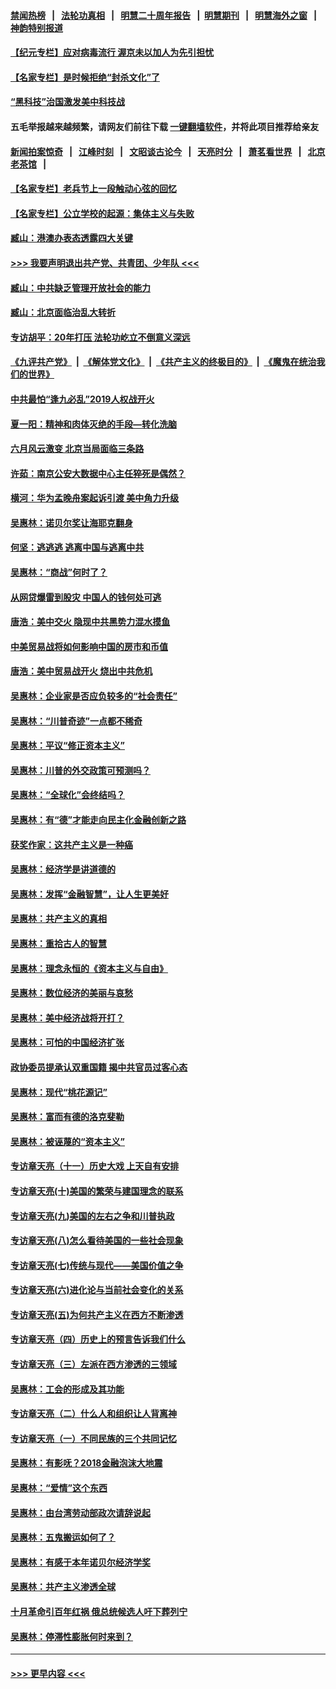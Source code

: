 #### [禁闻热榜](热点新闻.md?=0)  &nbsp;&nbsp;|&nbsp;&nbsp; [法轮功真相](https://github.com/gfw-breaker/truth/blob/master/README.md?=0) &nbsp;&nbsp;|&nbsp;&nbsp; [明慧二十周年报告](https://github.com/gfw-breaker/mh-reports/blob/master/README.md?=0) &nbsp;&nbsp;|&nbsp;&nbsp;[明慧期刊](https://github.com/gfw-breaker/mh-qikan) &nbsp;&nbsp;|&nbsp;&nbsp; [明慧海外之窗](https://github.com/gfw-breaker/mh-news/blob/master/README.md?=0) &nbsp;&nbsp;|&nbsp;&nbsp; [神韵特别报道](https://github.com/gfw-breaker/mh-news/blob/master/shenyun.md?=0)
#### [【纪元专栏】应对病毒流行 渥京未以加人为先引担忧](../pages/nsc423/n11875714.md?t=03020802) 
#### [【名家专栏】是时候拒绝“封杀文化”了](../pages/nsc423/n11814093.md?t=03020802) 
#### [“黑科技”治国激发美中科技战](../pages/nsc423/n11638056.md?t=03020802) 
#### 五毛举报越来越频繁，请网友们前往下载 [一键翻墙软件](https://github.com/gfw-breaker/ssr-accounts)，并将此项目推荐给亲友
#### [新闻拍案惊奇](https://github.com/gfw-breaker/banned-news/blob/master/pages/link4.md) &nbsp;&nbsp;|&nbsp;&nbsp; [江峰时刻](https://github.com/gfw-breaker/banned-news/blob/master/pages/link4.md) &nbsp;&nbsp;|&nbsp;&nbsp; [文昭谈古论今](https://github.com/gfw-breaker/banned-news/blob/master/pages/link4.md) &nbsp;&nbsp;|&nbsp;&nbsp; [天亮时分](https://github.com/gfw-breaker/banned-news/blob/master/pages/link4.md) &nbsp;&nbsp;|&nbsp;&nbsp; [萧茗看世界](https://github.com/gfw-breaker/banned-news/blob/master/pages/link4.md) &nbsp;&nbsp;|&nbsp;&nbsp; [北京老茶馆](https://github.com/gfw-breaker/banned-news/blob/master/pages/link4.md) &nbsp;&nbsp;|&nbsp;&nbsp; 
#### [【名家专栏】老兵节上一段触动心弦的回忆](../pages/nsc423/n11646016.md?t=03020802) 
#### [【名家专栏】公立学校的起源：集体主义与失败](../pages/nsc423/n11601833.md?t=03020802) 
#### [臧山：港澳办表态透露四大关键](../pages/nsc423/n11421628.md?t=03020802) 
#### [>>> 我要声明退出共产党、共青团、少年队 <<<](https://github.com/begood0513/goodnews/blob/master/quit/letter.md) 
#### [臧山：中共缺乏管理开放社会的能力](../pages/nsc423/n11407457.md?t=03020802) 
#### [臧山：北京面临治乱大转折](../pages/nsc423/n11406895.md?t=03020802) 
#### [专访胡平：20年打压 法轮功屹立不倒意义深远](../pages/nsc423/n11398800.md?t=03020802) 
#### [《九评共产党》](https://github.com/begood0513/9ping.md/blob/master/README.md) &nbsp;|&nbsp; [《解体党文化》](../../../../jtdwh.md/blob/master/README.md)  &nbsp;|&nbsp; [《共产主义的终极目的》](../../../../gczydzjmd.md/blob/master/README.md) &nbsp;|&nbsp; [《魔鬼在统治我们的世界》](../../../../mgztzwmdsj.md/blob/master/README.md) 
#### [中共最怕“逢九必乱”2019人权战开火](../pages/nsc423/n11385248.md?t=03020802) 
#### [夏一阳：精神和肉体灭绝的手段—转化洗脑](../pages/nsc423/n11368250.md?t=03020802) 
#### [六月风云激变 北京当局面临三条路](../pages/nsc423/n11313668.md?t=03020802) 
#### [许茹：南京公安大数据中心主任猝死是偶然？](../pages/nsc423/n11064744.md?t=03020802) 
#### [横河：华为孟晚舟案起诉引渡 美中角力升级](../pages/nsc423/n11027230.md?t=03020802) 
#### [吴惠林：诺贝尔奖让海耶克翻身](../pages/nsc423/n10890049.md?t=03020802) 
#### [何坚：逃逃逃 逃离中国与逃离中共](../pages/nsc423/n10592891.md?t=03020802) 
#### [吴惠林：“商战”何时了？](../pages/nsc423/n10573558.md?t=03020802) 
#### [从网贷爆雷到股灾 中国人的钱何处可逃](../pages/nsc423/n10572800.md?t=03020802) 
#### [唐浩：美中交火 隐现中共黑势力混水摸鱼](../pages/nsc423/n10544040.md?t=03020802) 
#### [中美贸易战将如何影响中国的房市和币值](../pages/nsc423/n10543697.md?t=03020802) 
#### [唐浩：美中贸易战开火 烧出中共危机](../pages/nsc423/n10540126.md?t=03020802) 
#### [吴惠林：企业家是否应负较多的“社会责任”](../pages/nsc423/n10535022.md?t=03020802) 
#### [吴惠林：“川普奇迹”一点都不稀奇](../pages/nsc423/n10512808.md?t=03020802) 
#### [吴惠林：平议“修正资本主义”](../pages/nsc423/n10495724.md?t=03020802) 
#### [吴惠林：川普的外交政策可预测吗？](../pages/nsc423/n10462387.md?t=03020802) 
#### [吴惠林：“全球化”会终结吗？](../pages/nsc423/n10452838.md?t=03020802) 
#### [吴惠林：有“德”才能走向民主化金融创新之路](../pages/nsc423/n10432292.md?t=03020802) 
#### [获奖作家：这共产主义是一种癌](../pages/nsc423/n10431541.md?t=03020802) 
#### [吴惠林：经济学是讲道德的](../pages/nsc423/n10398014.md?t=03020802) 
#### [吴惠林：发挥“金融智慧”，让人生更美好](../pages/nsc423/n10375019.md?t=03020802) 
#### [吴惠林：共产主义的真相](../pages/nsc423/n10351394.md?t=03020802) 
#### [吴惠林：重拾古人的智慧](../pages/nsc423/n10337691.md?t=03020802) 
#### [吴惠林：理念永恒的《资本主义与自由》](../pages/nsc423/n10316274.md?t=03020802) 
#### [吴惠林：数位经济的美丽与哀愁](../pages/nsc423/n10292946.md?t=03020802) 
#### [吴惠林：美中经济战将开打？](../pages/nsc423/n10258825.md?t=03020802) 
#### [吴惠林：可怕的中国经济扩张](../pages/nsc423/n10219147.md?t=03020802) 
#### [政协委员提承认双重国籍 揭中共官员过客心态](../pages/nsc423/n10208809.md?t=03020802) 
#### [吴惠林：现代“桃花源记”](../pages/nsc423/n10185234.md?t=03020802) 
#### [吴惠林：富而有德的洛克斐勒](../pages/nsc423/n10142264.md?t=03020802) 
#### [吴惠林：被诬蔑的“资本主义”](../pages/nsc423/n10124816.md?t=03020802) 
#### [专访章天亮（十一）历史大戏 上天自有安排](../pages/nsc423/n10094905.md?t=03020802) 
#### [专访章天亮(十)美国的繁荣与建国理念的联系](../pages/nsc423/n10094899.md?t=03020802) 
#### [专访章天亮(九)美国的左右之争和川普执政](../pages/nsc423/n10094889.md?t=03020802) 
#### [专访章天亮(八)怎么看待美国的一些社会现象](../pages/nsc423/n10094857.md?t=03020802) 
#### [专访章天亮(七)传统与现代——美国价值之争](../pages/nsc423/n10093140.md?t=03020802) 
#### [专访章天亮(六)进化论与当前社会变化的关系](../pages/nsc423/n10092036.md?t=03020802) 
#### [专访章天亮(五)为何共产主义在西方不断渗透](../pages/nsc423/n10083620.md?t=03020802) 
#### [专访章天亮（四）历史上的预言告诉我们什么](../pages/nsc423/n10083606.md?t=03020802) 
#### [专访章天亮（三）左派在西方渗透的三领域](../pages/nsc423/n10081115.md?t=03020802) 
#### [吴惠林：工会的形成及其功能](../pages/nsc423/n10080633.md?t=03020802) 
#### [专访章天亮（二）什么人和组织让人背离神](../pages/nsc423/n10076637.md?t=03020802) 
#### [专访章天亮（一）不同民族的三个共同记忆](../pages/nsc423/n10074188.md?t=03020802) 
#### [吴惠林：有影呒？2018金融泡沫大地震](../pages/nsc423/n10040534.md?t=03020802) 
#### [吴惠林：“爱情”这个东西](../pages/nsc423/n10019423.md?t=03020802) 
#### [吴惠林：由台湾劳动部政次请辞说起](../pages/nsc423/n9979679.md?t=03020802) 
#### [吴惠林：五鬼搬运如何了？](../pages/nsc423/n9925338.md?t=03020802) 
#### [吴惠林：有感于本年诺贝尔经济学奖](../pages/nsc423/n9871883.md?t=03020802) 
#### [吴惠林：共产主义渗透全球](../pages/nsc423/n9812748.md?t=03020802) 
#### [十月革命引百年红祸 俄总统候选人吁下葬列宁](../pages/nsc423/n9810182.md?t=03020802) 
#### [吴惠林：停滞性膨胀何时来到？](../pages/nsc423/n9764136.md?t=03020802) 

----
#### [ >>> 更早内容 <<< ](../indexes/nsc423-earlier.md)
